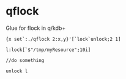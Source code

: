 # qflock

Glue for flock in q/kdb+

```
{x set`:./qflock 2:x,y}'[`lock`unlock;2 1]

l:lock[`$"/tmp/myResource";10i]

//do something

unlock l
```
